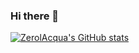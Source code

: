 ### Hi there 👋

<!--
**ZerolAcqua/ZerolAcqua** is a ✨ _special_ ✨ repository because its `README.md` (this file) appears on your GitHub profile.

Here are some ideas to get you started:

- 🔭 I’m currently working on ...
- 🌱 I’m currently learning ...
- 👯 I’m looking to collaborate on ...
- 🤔 I’m looking for help with ...
- 💬 Ask me about ...
- 📫 How to reach me: ...
- 😄 Pronouns: ...
- ⚡ Fun fact: ...
-->

[![ZerolAcqua's GitHub stats](https://github-readme-stats.vercel.app/api?username=ZerolAcqua&show_icons=true&theme=tokyonight)](https://github.com/ZerolAcqua/ZerolAcqua)
